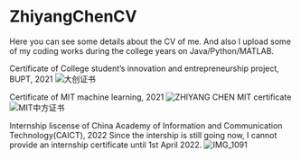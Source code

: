 # ZhiyangChenCV
Here you can see some details about the CV of me.
And also I upload some of my coding works during the college years on Java/Python/MATLAB.

Certificate of College student’s innovation and entrepreneurship project, BUPT, 2021
![大创证书](https://user-images.githubusercontent.com/58174623/140874854-b5ef2415-a008-4037-b392-549b7edccead.jpg)

Certificate of MIT machine learning, 2021
![ZHIYANG CHEN MIT certificate](https://user-images.githubusercontent.com/58174623/140875210-e4b1b1a5-e767-49f1-a596-afbdc479d54e.png)
![MIT中方证书](https://user-images.githubusercontent.com/58174623/145195924-fe760a9b-b64d-4dd8-82ec-6a2d5dc8b281.jpg)

Internship liscense of China Academy of Information and Communication Technology(CAICT), 2022
Since the intership is still going now, I cannot provide an internship certificate until 1st April 2022.
![IMG_1091](https://user-images.githubusercontent.com/58174623/158053697-b73db9b0-01e9-479e-856a-f1cb8bc3b024.JPG)
